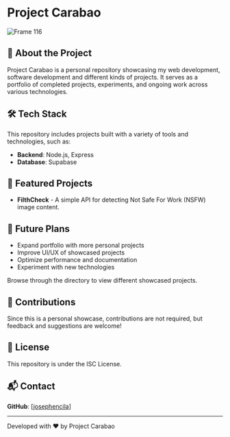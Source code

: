 # Project Carabao

![Frame 116](https://github.com/user-attachments/assets/310532bb-f4a2-4029-82da-e2c171d24e55)

## 🚀 About the Project

Project Carabao is a personal repository showcasing my web development, software development and different kinds of projects. It serves as a portfolio of completed projects, experiments, and ongoing work across various technologies.

## 🛠 Tech Stack

This repository includes projects built with a variety of tools and technologies, such as:
 
- **Backend**: Node.js, Express
- **Database**: Supabase
<!-- **Frontend**: Next.js, React, Tailwind CSS
- **DevOps & Tools**: Docker, Vercel, GitHub Actions -->

## 🌟 Featured Projects

- **FilthCheck** - A simple API for detecting Not Safe For Work (NSFW) image content.
<!-- 
- **Portfolio Website** - A personal website showcasing my work
- **Custom UI Components** - Reusable UI elements built with React and Tailwind CSS
- **API Integrations** - Microservices and third-party API integrations
- **Markdown Editor** - A Lexical-based markdown editor using RHF and Zod
- **Sanity.io CMS** - Content management integration with Next.js -->

## 🎯 Future Plans

- Expand portfolio with more personal projects
- Improve UI/UX of showcased projects
- Optimize performance and documentation
- Experiment with new technologies 


Browse through the directory to view different showcased projects.

## 🤝 Contributions

Since this is a personal showcase, contributions are not required, but feedback and suggestions are welcome!

## 📜 License

This repository is under the ISC License.

## 📬 Contact


 **GitHub**: [[josephencila](https://github.com/josephencila)]
<!-- -- **Website**: [yourwebsite.com](https://yourwebsite.com)
- **Twitter**: [@yourhandle](https://twitter.com/yourhandle) -->

---
Developed with ❤️ by Project Carabao
